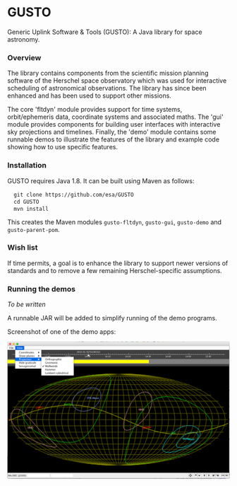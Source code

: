 # GUSTO

Generic Uplink Software & Tools (GUSTO): A Java library for space astronomy.

### Overview

The library contains components from the scientific mission planning software of the Herschel space observatory which was used for interactive scheduling of astronomical observations. The library has since been enhanced and has been used to support other missions.

The core 'fltdyn' module provides support for time systems, orbit/ephemeris data, coordinate systems and associated maths. The 'gui' module provides components for building user interfaces with interactive sky projections and timelines. Finally, the 'demo' module contains some runnable demos to illustrate the features of the library and example code showing how to use specific features.

### Installation

GUSTO requires Java 1.8. It can be built using Maven as follows:

```
  git clone https://github.com/esa/GUSTO
  cd GUSTO
  mvn install
```

This creates the Maven modules `gusto-fltdyn`, `gusto-gui`, `gusto-demo` and `gusto-parent-pom`.

### Wish list

If time permits, a goal is to enhance the library to support newer versions of standards and to remove a few remaining Herschel-specific assumptions.

### Running the demos

*To be written*

A runnable JAR will be added to simplify running of the demo programs.

Screenshot of one of the demo apps:

![screenshot](screenshot.png)

